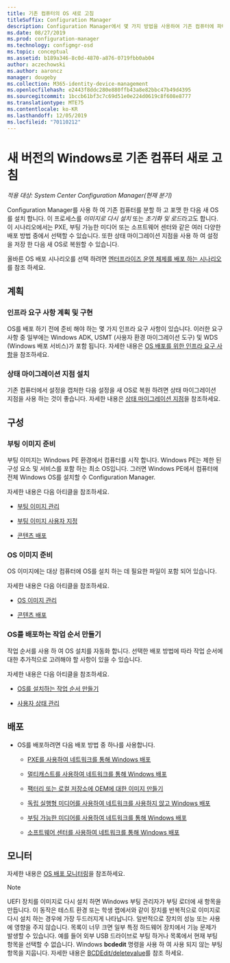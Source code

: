 ```yaml
---
title: 기존 컴퓨터의 OS 새로 고침
titleSuffix: Configuration Manager
description: Configuration Manager에서 몇 가지 방법을 사용하여 기존 컴퓨터에 파티션을 만들고 포맷하고 컴퓨터에 새 운영 체제를 설치할 수 있습니다.
ms.date: 08/27/2019
ms.prod: configuration-manager
ms.technology: configmgr-osd
ms.topic: conceptual
ms.assetid: b189a346-8c0d-4870-a876-0719fbb0ab04
author: aczechowski
ms.author: aaroncz
manager: dougeby
ms.collection: M365-identity-device-management
ms.openlocfilehash: e2443f8ddc280e880ffb43a8e82bbc47b49d4395
ms.sourcegitcommit: 1bccb61bf3c7c69d51e0e224d0619c8f608e8777
ms.translationtype: MTE75
ms.contentlocale: ko-KR
ms.lasthandoff: 12/05/2019
ms.locfileid: "70110212"
---
```

# <a name="refresh-an-existing-computer-with-a-new-version-of-windows"></a>새 버전의 Windows로 기존 컴퓨터 새로 고침

*적용 대상: System Center Configuration Manager(현재 분기)*

Configuration Manager를 사용 하 여 기존 컴퓨터를 분할 하 고 포맷 한 다음 새 OS를 설치 합니다. 이 프로세스를 *이미지로 다시 설치* 또는 *초기화 및 로드*라고도 합니다. 이 시나리오에서는 PXE, 부팅 가능한 미디어 또는 소프트웨어 센터와 같은 여러 다양한 배포 방법 중에서 선택할 수 있습니다. 또한 상태 마이그레이션 지점을 사용 하 여 설정을 저장 한 다음 새 OS로 복원할 수 있습니다.

올바른 OS 배포 시나리오를 선택 하려면 [엔터프라이즈 운영 체제를 배포 하는 시나리오](/sccm/osd/deploy-use/scenarios-to-deploy-enterprise-operating-systems)를 참조 하세요.  

## <a name="BKMK_Plan"></a> 계획  

### <a name="plan-for-and-implement-infrastructure-requirements"></a>인프라 요구 사항 계획 및 구현

OS를 배포 하기 전에 준비 해야 하는 몇 가지 인프라 요구 사항이 있습니다. 이러한 요구 사항 중 일부에는 Windows ADK, USMT (사용자 환경 마이그레이션 도구) 및 WDS (Windows 배포 서비스)가 포함 됩니다. 자세한 내용은 [OS 배포를 위한 인프라 요구 사항](/sccm/osd/plan-design/infrastructure-requirements-for-operating-system-deployment)을 참조하세요.  

### <a name="install-a-state-migration-point"></a>상태 마이그레이션 지점 설치

기존 컴퓨터에서 설정을 캡처한 다음 설정을 새 OS로 복원 하려면 상태 마이그레이션 지점을 사용 하는 것이 좋습니다. 자세한 내용은 [상태 마이그레이션 지점](/sccm/osd/get-started/prepare-site-system-roles-for-operating-system-deployments#BKMK_StateMigrationPoints)을 참조하세요.  

## <a name="BKMK_Configure"></a> 구성  

### <a name="prepare-a-boot-image"></a>부팅 이미지 준비

부팅 이미지는 Windows PE 환경에서 컴퓨터를 시작 합니다. Windows PE는 제한 된 구성 요소 및 서비스를 포함 하는 최소 OS입니다. 그러면 Windows PE에서 컴퓨터에 전체 Windows OS를 설치할 수 Configuration Manager.

자세한 내용은 다음 아티클을 참조하세요.

- [부팅 이미지 관리](/sccm/osd/get-started/manage-boot-images)

- [부팅 이미지 사용자 지정](/sccm/osd/get-started/customize-boot-images)

- [콘텐츠 배포](/sccm/core/servers/deploy/configure/deploy-and-manage-content#bkmk_distribute)

### <a name="prepare-an-os-image"></a>OS 이미지 준비

OS 이미지에는 대상 컴퓨터에 OS를 설치 하는 데 필요한 파일이 포함 되어 있습니다.

자세한 내용은 다음 아티클을 참조하세요.

- [OS 이미지 관리](/sccm/osd/get-started/manage-operating-system-images)

- [콘텐츠 배포](/sccm/core/servers/deploy/configure/deploy-and-manage-content#bkmk_distribute)

### <a name="create-a-task-sequence-to-deploy-an-os"></a>OS를 배포하는 작업 순서 만들기

작업 순서를 사용 하 여 OS 설치를 자동화 합니다. 선택한 배포 방법에 따라 작업 순서에 대한 추가적으로 고려해야 할 사항이 있을 수 있습니다.

자세한 내용은 다음 아티클을 참조하세요.

- [OS를 설치하는 작업 순서 만들기](/sccm/osd/deploy-use/create-a-task-sequence-to-install-an-operating-system)

- [사용자 상태 관리](/sccm/osd/get-started/manage-user-state)

## <a name="BKMK_Deploy"></a> 배포

- OS를 배포하려면 다음 배포 방법 중 하나를 사용합니다.  

  - [PXE를 사용하여 네트워크를 통해 Windows 배포](/sccm/osd/deploy-use/use-pxe-to-deploy-windows-over-the-network)  

  - [멀티캐스트를 사용하여 네트워크를 통해 Windows 배포](/sccm/osd/deploy-use/use-multicast-to-deploy-windows-over-the-network)  

  - [팩터리 또는 로컬 저장소에 OEM에 대한 이미지 만들기](/sccm/osd/deploy-use/create-an-image-for-an-oem-in-factory-or-a-local-depot)  

  - [독립 실행형 미디어를 사용하여 네트워크를 사용하지 않고 Windows 배포](/sccm/osd/deploy-use/use-stand-alone-media-to-deploy-windows-without-using-the-network)  

  - [부팅 가능한 미디어를 사용하여 네트워크를 통해 Windows 배포](/sccm/osd/deploy-use/use-bootable-media-to-deploy-windows-over-the-network)  

  - [소프트웨어 센터를 사용하여 네트워크를 통해 Windows 배포](/sccm/osd/deploy-use/use-software-center-to-deploy-windows-over-the-network)  

## <a name="monitor"></a>모니터  

자세한 내용은 [OS 배포 모니터링](/sccm/osd/deploy-use/monitor-operating-system-deployments)을 참조하세요.  

> [!Note]
> UEFI 장치를 이미지로 다시 설치 하면 Windows 부팅 관리자가 부팅 로더에 새 항목을 만듭니다. 이 동작은 테스트 환경 또는 학생 랩에서와 같이 장치를 반복적으로 이미지로 다시 설치 하는 경우에 가장 두드러지게 나타납니다. 일반적으로 장치의 성능 또는 사용에 영향을 주지 않습니다. 목록이 너무 크면 일부 특정 하드웨어 장치에서 기능 문제가 발생할 수 있습니다. 예를 들어 외부 USB 드라이브로 부팅 하거나 목록에서 현재 부팅 항목을 선택할 수 없습니다. Windows **bcdedit** 명령을 사용 하 여 사용 되지 않는 부팅 항목을 지웁니다. 자세한 내용은 [BCDEdit/deletevalue](https://docs.microsoft.com/windows-hardware/drivers/devtest/bcdedit--deletevalue)를 참조 하세요.<!-- 2841926 -->
